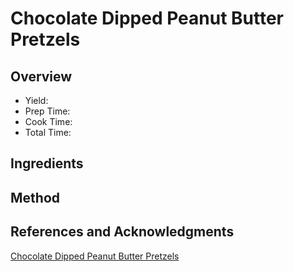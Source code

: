# Chocolate Dipped Peanut Butter Pretzels

## Overview

- Yield:
- Prep Time:
- Cook Time:
- Total Time:

## Ingredients


## Method



## References and Acknowledgments

[Chocolate Dipped Peanut Butter Pretzels](https://www.julieseatsandtreats.com/chocolate-dipped-peanut-butter-pretzels/)
